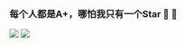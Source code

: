 ### 每个人都是A+，哪怕我只有一个Star 🤔 🤔

<p>
  <img src = "https://github-readme-stats.vercel.app/api?username=zxl7&count_private=true&show_icons=true&theme=tokyonight&line_height=40">
  <img src = "https://github-readme-stats.vercel.app/api/top-langs/?username=zxl7&theme=tokyonight">
</p>
